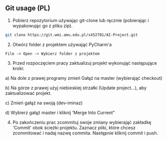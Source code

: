 ## Git usage (PL)

1) Pobierz repozytorium używając git-clone lub ręcznie (pobierając i wypakowując go z pliku zip).

```bash
git clone https://git.wmi.amu.edu.pl/s452701/AI-Project.git
```

2) Otwórz folder z projektem używająć PyCharm'a

```
File -> Open -> Wybierz folder z projektem
```

3) Przed rozpoczęciem pracy zaktualizuj projekt wykonująć następujące kroki:

a) Na dole z prawej programy zmień Gałąź na master (wybierająć checkout)

b) Na górze z prawej użyj niebieskiej strzałki (Update project...), aby zaktualizować projekt.

c) Zmień gałąź na swoją (dev-iminaz)

d) Wybierz gałąź master i kliknij 'Merge Into Current"

4) Po zakończeniu prac zcommituj swoje zmiany wybierająć zakładkę 'Commit' obok ścieżki projektu. Zaznacz pliki, które chcesz zcommitować i nadaj nazwę commita. Następnie kliknij commit i push.